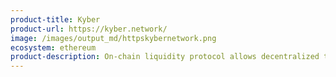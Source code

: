 ```yaml
---
product-title: Kyber
product-url: https://kyber.network/
image: /images/output_md/httpskybernetwork.png
ecosystem: ethereum
product-description: On-chain liquidity protocol allows decentralized token swaps to be integrated into any application. [Interview with Loi Luu, CEO and co-founder of Kyber Network](/kyber-network).
---
```

